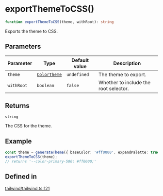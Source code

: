 # exportThemeToCSS()

```ts
function exportThemeToCSS(theme, withRoot): string
```

Exports the theme to CSS.

## Parameters

| Parameter | Type | Default value | Description |
| ------ | ------ | ------ | ------ |
| `theme` | [`ColorTheme`](../type-aliases/ColorTheme.md) | `undefined` | The theme to export. |
| `withRoot` | `boolean` | `false` | Whether to include the root selector. |

## Returns

`string`

The CSS for the theme.

## Example

```ts
const theme = generateTheme({ baseColor: '#ff0000', expandPalette: true });
exportThemeToCSS(theme);
// returns '--color-primary-500: #ff0000;'
```

## Defined in

[tailwind/tailwind.ts:121](https://github.com/Sillybit-io/colorhacks/blob/fb76eb3f8201e2f6e24d5eb200be883dc1c98169/src/features/tailwind/tailwind.ts#L121)
